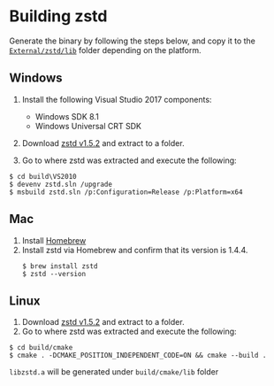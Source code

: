 # Building zstd

Generate the binary by following the steps below, and copy it to the [`External/zstd/lib`](../../External/zstd/lib) folder depending on the platform.

## Windows

1. Install the following Visual Studio 2017 components:
   * Windows SDK 8.1
   * Windows Universal CRT SDK

1. Download [zstd v1.5.2](https://github.com/facebook/zstd/releases/download/v1.5.2/zstd-1.5.2.tar.gz) and extract to a folder.
1. Go to where zstd was extracted and execute the following:
```
$ cd build\VS2010
$ devenv zstd.sln /upgrade
$ msbuild zstd.sln /p:Configuration=Release /p:Platform=x64
```

## Mac 

1. Install [Homebrew](https://brew.sh/)
1. Install zstd via Homebrew and confirm that its version is 1.4.4.
    ``` 
    $ brew install zstd
    $ zstd --version
    ```  

## Linux

1. Download [zstd v1.5.2](https://github.com/facebook/zstd/releases/download/v1.5.2/zstd-1.5.2.tar.gz) and extract to a folder.
1. Go to where zstd was extracted and execute the following:
```
$ cd build/cmake
$ cmake . -DCMAKE_POSITION_INDEPENDENT_CODE=ON && cmake --build .
```

`libzstd.a` will be generated under `build/cmake/lib` folder



